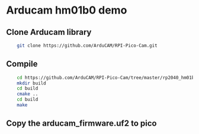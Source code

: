 # Arducam hm01b0 demo 
## Clone Arducam library 
```bash
    git clone https://github.com/ArduCAM/RPI-Pico-Cam.git
```
## Compile 
```bash
    cd https://github.com/ArduCAM/RPI-Pico-Cam/tree/master/rp2040_hm01b0
    mkdir build
    cd build
    cmake ..
    cd build 
    make 
```
## Copy the arducam_firmware.uf2 to pico
